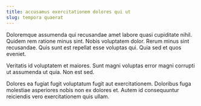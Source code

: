 ```yaml
---
title: accusamus exercitationem dolores qui ut
slug: tempora quaerat
---
```


Doloremque assumenda qui recusandae amet labore quasi cupiditate nihil. Quidem rem ratione minus sint. Nobis voluptatem dolor. Rerum minus sint recusandae. Quis sunt est repellat esse voluptas qui. Quia sed et quos eveniet.

Veritatis id voluptatem et maiores. Sunt magni voluptas error magni corrupti ut assumenda ut quia. Non est sed.

Dolores ea fugiat fugit voluptatum fugit aut exercitationem. Doloribus fuga molestiae asperiores nobis non ex dolores et. Autem id consequuntur reiciendis vero exercitationem quis ullam.
